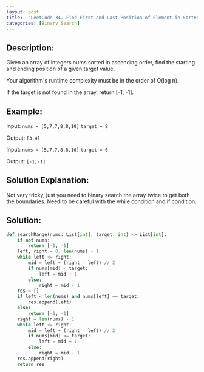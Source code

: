 ```yaml
---
layout: post
title:  "LeetCode 34. Find First and Last Position of Element in Sorted Array"
categories: [Binary Search]
---
```

## Description:
Given an array of integers nums sorted in ascending order, find the starting and ending position of a given target value.

Your algorithm's runtime complexity must be in the order of O(log n).

If the target is not found in the array, return [-1, -1].

## Example:
Input: `nums = [5,7,7,8,8,10]` `target = 8`

Output: `[3,4]`

Input: `nums = [5,7,7,8,8,10]` `target = 6`

Output: `[-1,-1]`

## Solution Explanation:
Not very tricky, just you need to binary search the array twice to get both the boundaries. Need to be careful with the while condition and if condition.

## Solution:
```python
def searchRange(nums: List[int], target: int) -> List[int]:
    if not nums:
        return [-1, -1]
    left, right = 0, len(nums) - 1
    while left <= right:
        mid = left + (right - left) // 2
        if nums[mid] < target:
            left = mid + 1
        else:
            right = mid - 1
    res = []
    if left < len(nums) and nums[left] == target:
        res.append(left)
    else:
        return [-1, -1]
    right = len(nums) - 1
    while left <= right:
        mid = left + (right - left) // 2
        if nums[mid] <= target:
            left = mid + 1
        else:
            right = mid - 1
    res.append(right)
    return res
```
